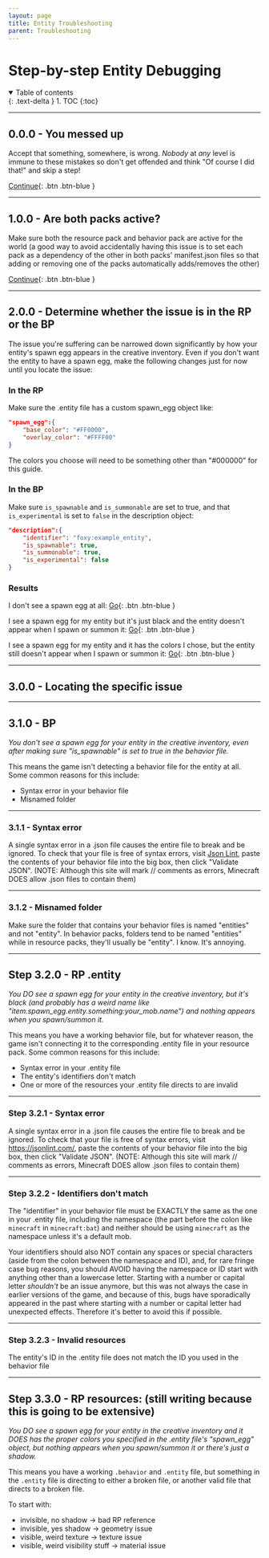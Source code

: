 ```yaml
---
layout: page
title: Entity Troubleshooting
parent: Troubleshooting
---
```


# Step-by-step Entity Debugging

<details id="toc" open markdown="block">
  <summary>
    Table of contents
  </summary>
  {: .text-delta }
1. TOC
{:toc}
</details>

---
<a name="0.0.0"></a>
## 0.0.0 - You messed up

Accept that something, somewhere, is wrong. *Nobody* at *any* level is immune to these mistakes so don't get offended and think "Of course I did that!" and skip a step!

[Continue](#1.0.0){: .btn .btn-blue }

---
<a name="1.0.0"></a>
## 1.0.0 - Are both packs active?

Make sure both the resource pack and behavior pack are active for the world (a good way to avoid accidentally having this issue is to set each pack as a dependency of the other in both packs' manifest.json files so that adding or removing one of the packs automatically adds/removes the other)

[Continue](#2.0.0){: .btn .btn-blue }

---
<a name="2.0.0"></a>
## 2.0.0 - Determine whether the issue is in the RP or the BP

The issue you're suffering can be narrowed down significantly by how your entity's spawn egg appears in the creative inventory. Even if you don't want the entity to have a spawn egg, make the following changes just for now until you locate the issue:

### In the RP
Make sure the .entity file has a custom spawn_egg object like:
```json
"spawn_egg":{
	"base_color": "#FF0000",
	"overlay_color": "#FFFF00"
}
```

The colors you choose will need to be something other than "#000000" for this guide.

### In the BP
Make sure `is_spawnable` and `is_summonable` are set to true, and that `is_experimental` is set to `false` in the description object:

```json
"description":{
	"identifier": "foxy:example_entity",
	"is_spawnable": true,
	"is_summonable": true,
	"is_experimental": false
}
```

### Results
I don't see a spawn egg at all: [Go](#3.1.0){: .btn .btn-blue }

I see a spawn egg for my entity but it's just black and the entity doesn't appear when I spawn or summon it: [Go](#3.2.0){: .btn .btn-blue }

I see a spawn egg for my entity and it has the colors I chose, but the entity still doesn't appear when I spawn or summon it: [Go](#3.3.0){: .btn .btn-blue }

---
<a name="3.0.0"></a>
## 3.0.0 - Locating the specific issue

--- 
<a name="3.1.0"></a>
## 3.1.0 - BP
*You don't see a spawn egg for your entity in the creative inventory, even after making sure "is_spawnable" is set to true in the behavior file.*

This means the game isn't detecting a behavior file for the entity at all. Some common reasons for this include:
 - Syntax error in your behavior file
 - Misnamed folder

---
<a name="3.1.1"></a>
### 3.1.1 - Syntax error
A single syntax error in a .json file causes the entire file to break and be ignored. To check that your file is free of syntax errors, visit [Json Lint](https://jsonlint.com/), paste the contents of your behavior file into the big box, then click "Validate JSON".
(NOTE: Although this site will mark // comments as errors, Minecraft DOES allow .json files to contain them)

---
<a name="3.1.2"></a>
### 3.1.2 - Misnamed folder
Make sure the folder that contains your behavior files is named "entities" and not "entity". In behavior packs, folders tend to be named "entities" while in resource packs, they'll usually be "entity". I know. It's annoying.

---
<a name="3.2.0"></a>
## Step 3.2.0 - RP .entity
*You DO see a spawn egg for your entity in the creative inventory, but it's black (and probably has a weird name like "item.spawn_egg.entity.something:your_mob.name") and nothing appears when you spawn/summon it.*

This means you have a working behavior file, but for whatever reason, the game isn't connecting it to the corresponding .entity file in your resource pack. Some common reasons for this include:
 - Syntax error in your .entity file
 - The entity's identifiers don't match
 - One or more of the resources your .entity file directs to are invalid

---
<a name="3.2.1"></a>
### Step 3.2.1 - Syntax error
A single syntax error in a .json file causes the entire file to break and be ignored. To check that your file is free of syntax errors, visit https://jsonlint.com/, paste the contents of your behavior file into the big box, then click "Validate JSON".
(NOTE: Although this site will mark // comments as errors, Minecraft DOES allow .json files to contain them)

---
<a name="3.2.2"></a>
### Step 3.2.2 - Identifiers don't match
The "identifier" in your behavior file must be EXACTLY the same as the one in your .entity file, including the namespace (the part before the colon like `minecraft` in `minecraft:bat`) and neither should be using `minecraft` as the namespace unless it's a default mob.

Your identifiers should also NOT contain any spaces or special characters (aside from the colon between the namespace and ID), and, for rare fringe case bug reasons, you should AVOID having the namespace or ID start with anything other than a lowercase letter. Starting with a number or capital letter *shouldn't* be an issue anymore, but this was not always the case in earlier versions of the game, and because of this, bugs have sporadically appeared in the past where starting with a number or capital letter had unexpected effects. Therefore it's better to avoid this if possible.
<a name="3.2.2"></a>

---
<a name="3.2.3"></a>
### Step 3.2.3 - Invalid resources
The entity's ID in the .entity file does not match the ID you used in the behavior file

--- 
<a name="3.3.0"></a>
## Step 3.3.0 - RP resources: (still writing because this is going to be extensive)
*You DO see a spawn egg for your entity in the creative inventory and it DOES has the proper colors you specified in the .entity file's "spawn_egg" object, but nothing appears when you spawn/summon it or there's just a shadow.*

This means you have a working `.behavior` and `.entity` file, but something in the `.entity` file is directing to either a broken file, or another valid file that directs to a broken file.

To start with:
- invisible, no shadow -> bad RP reference
- invisible, yes shadow -> geometry issue
- visible, weird texture -> texture issue
- visible, weird visibility stuff -> material issue

